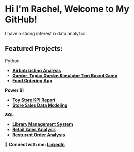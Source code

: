 

<h1>Hi I'm Rachel, Welcome to My GitHub! </a></h1>
I have a strong interest in data analytics. <h2>
<h2> Featured Projects:</h2>
</b>
Python
  
- <b>[Airbnb Listing Analysis](https://github.com/philoooo/Projects/blob/main/Airbnb.ipynb)
- <b>[Garden-Topia: Garden Simulator Text Based Game](https://github.com/philoooo/DataQuest/blob/main/GardenTopia.ipynb)
- <b>[Food Ordering App](https://github.com/philoooo/DataQuest/blob/main/QuickEatz.ipynb)
  
Power BI
- <b>[Toy Store KPI Report](https://drive.google.com/file/d/1wp2P1sflpjU3sshp1laXSMC9QOY_ArS6/view?usp=drive_link)
- <b>[Store Sales Data Modeling](https://drive.google.com/file/d/1e_zpG72L79UUOtFAm0twkTmSKe_xTU6u/view?usp=sharing)

SQL
- <b>[Library Management System](https://github.com/philoooo/Library-Management-System)
- <b>[Retail Sales Analysis](https://github.com/philoooo/Retail-Sales-P1/blob/main/README.md)
- <b>[Resturant Order Analysis](https://github.com/philoooo/Restaurant-Order-Analysis-in-SQL/blob/main/Resturant%20Data%20Analysis.sql)
  
</b>
</h2>


<p>🤳 Connect with me: <a href="https://www.linkedin.com/in/rachel-curran-ba23a7303" target="_blank">LinkedIn</a></p>
